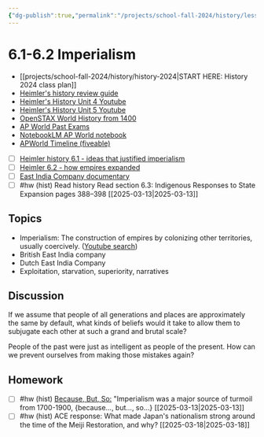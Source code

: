 ```yaml
---
{"dg-publish":true,"permalink":"/projects/school-fall-2024/history/lessons/6-1-2-imperialism/"}
---
```



#  6.1-6.2 Imperialism

- [[projects/school-fall-2024/history/history-2024\|START HERE: History 2024 class plan]]
- [Heimler's history review guide](https://resources.heimlershistory.com/products/ap-world-heimler-review-guide)
- [Heimler's History Unit 4 Youtube](https://www.youtube.com/playlist?list=PLEHRHjICEfDVG6osVMx-168RjRmHv7eby)
- [Heimler's History Unit 5 Youtube](https://www.youtube.com/playlist?list=PLEHRHjICEfDVqlm9W8s3LiDUJDF_M7eBv)
- [OpenSTAX World History from 1400](https://openstax.org/books/world-history-volume-2/pages/1-introduction)
- [AP World Past Exams](https://apcentral.collegeboard.org/courses/ap-world-history/exam/past-exam-questions)
- [NotebookLM AP World notebook](https://notebooklm.google.com/notebook/94b83796-38ce-42a3-b8c6-61630d55f2a2)
- [APWorld Timeline (fiveable)](https://library.fiveable.me/ap-world/faqs/ultimate-ap-world-timeline/blog/7wbnilPDIokeXB7TZ9e3)


- [ ] [Heimler history 6.1 - ideas that justified imperialism](https://www.youtube.com/watch?v=DrjQ1dir1SI&list=PLEHRHjICEfDUcEYepeOH1x30epqrxfHoW&index=1&pp=iAQB)
- [ ] [Heimler 6.2 - how empires expanded](https://www.youtube.com/watch?v=r06Dub-CmD8&list=PLEHRHjICEfDUcEYepeOH1x30epqrxfHoW&index=2&pp=iAQB)
- [ ] [East India Company documentary](https://www.youtube.com/watch?v=ut4eWW-UElA&pp=ygUaZWFzdCBpbmRpYSBjb21wYW55IGhpc3Rvcnk%3D)
- [ ] #hw (hist) Read history  Read section 6.3: Indigenous Responses to State Expansion pages 388–398 [[2025-03-13\|2025-03-13]] 

## Topics


- Imperialism: The construction of empires by colonizing other territories, usually coercively. ([Youtube search](https://www.youtube.com/results?search_query=Imperialism:%20The%20construction%20of%20empires%20by%20colonizing%20other%20territories,%20usually%20coercively.))
- British East India company
- Dutch East India Company
- Exploitation, starvation, superiority, narratives

## Discussion

If we assume that people of all generations and places are approximately the same by default, what kinds of beliefs would it take to allow them to subjugate each other at such a grand and brutal scale?

People of the past were just as intelligent as people of the present. How can we prevent ourselves from making those mistakes again?

## Homework

- [ ] #hw (hist) [Because, But, So:](https://school.ginosterous.com/projects/school-fall-2024/language/language-review/because-but-so-exercises) "Imperialism was a major source of turmoil from 1700-1900, {because..., but..., so...} [[2025-03-13\|2025-03-13]]
- [ ] #hw (hist) ACE response: What made Japan's nationalism strong around the time of the Meiji Restoration, and why? [[2025-03-18\|2025-03-18]]
